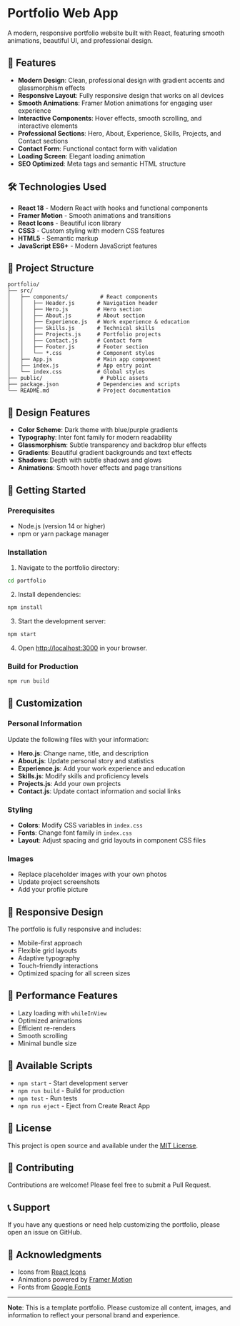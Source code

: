 # Portfolio Web App

A modern, responsive portfolio website built with React, featuring smooth animations, beautiful UI, and professional design.

## 🚀 Features

- **Modern Design**: Clean, professional design with gradient accents and glassmorphism effects
- **Responsive Layout**: Fully responsive design that works on all devices
- **Smooth Animations**: Framer Motion animations for engaging user experience
- **Interactive Components**: Hover effects, smooth scrolling, and interactive elements
- **Professional Sections**: Hero, About, Experience, Skills, Projects, and Contact sections
- **Contact Form**: Functional contact form with validation
- **Loading Screen**: Elegant loading animation
- **SEO Optimized**: Meta tags and semantic HTML structure

## 🛠️ Technologies Used

- **React 18** - Modern React with hooks and functional components
- **Framer Motion** - Smooth animations and transitions
- **React Icons** - Beautiful icon library
- **CSS3** - Custom styling with modern CSS features
- **HTML5** - Semantic markup
- **JavaScript ES6+** - Modern JavaScript features

## 📁 Project Structure

```
portfolio/
├── src/
│   ├── components/          # React components
│   │   ├── Header.js       # Navigation header
│   │   ├── Hero.js         # Hero section
│   │   ├── About.js        # About section
│   │   ├── Experience.js   # Work experience & education
│   │   ├── Skills.js       # Technical skills
│   │   ├── Projects.js     # Portfolio projects
│   │   ├── Contact.js      # Contact form
│   │   ├── Footer.js       # Footer section
│   │   └── *.css           # Component styles
│   ├── App.js              # Main app component
│   ├── index.js            # App entry point
│   └── index.css           # Global styles
├── public/                  # Public assets
├── package.json            # Dependencies and scripts
└── README.md               # Project documentation
```

## 🎨 Design Features

- **Color Scheme**: Dark theme with blue/purple gradients
- **Typography**: Inter font family for modern readability
- **Glassmorphism**: Subtle transparency and backdrop blur effects
- **Gradients**: Beautiful gradient backgrounds and text effects
- **Shadows**: Depth with subtle shadows and glows
- **Animations**: Smooth hover effects and page transitions

## 🚀 Getting Started

### Prerequisites

- Node.js (version 14 or higher)
- npm or yarn package manager

### Installation

1. Navigate to the portfolio directory:
```bash
cd portfolio
```

2. Install dependencies:
```bash
npm install
```

3. Start the development server:
```bash
npm start
```

4. Open [http://localhost:3000](http://localhost:3000) in your browser.

### Build for Production

```bash
npm run build
```

## 📝 Customization

### Personal Information

Update the following files with your information:

- **Hero.js**: Change name, title, and description
- **About.js**: Update personal story and statistics
- **Experience.js**: Add your work experience and education
- **Skills.js**: Modify skills and proficiency levels
- **Projects.js**: Add your own projects
- **Contact.js**: Update contact information and social links

### Styling

- **Colors**: Modify CSS variables in `index.css`
- **Fonts**: Change font family in `index.css`
- **Layout**: Adjust spacing and grid layouts in component CSS files

### Images

- Replace placeholder images with your own photos
- Update project screenshots
- Add your profile picture

## 📱 Responsive Design

The portfolio is fully responsive and includes:

- Mobile-first approach
- Flexible grid layouts
- Adaptive typography
- Touch-friendly interactions
- Optimized spacing for all screen sizes

## 🎯 Performance Features

- Lazy loading with `whileInView`
- Optimized animations
- Efficient re-renders
- Smooth scrolling
- Minimal bundle size

## 🔧 Available Scripts

- `npm start` - Start development server
- `npm run build` - Build for production
- `npm test` - Run tests
- `npm run eject` - Eject from Create React App

## 📄 License

This project is open source and available under the [MIT License](LICENSE).

## 🤝 Contributing

Contributions are welcome! Please feel free to submit a Pull Request.

## 📞 Support

If you have any questions or need help customizing the portfolio, please open an issue on GitHub.

## 🙏 Acknowledgments

- Icons from [React Icons](https://react-icons.github.io/react-icons/)
- Animations powered by [Framer Motion](https://www.framer.com/motion/)
- Fonts from [Google Fonts](https://fonts.google.com/)

---

**Note**: This is a template portfolio. Please customize all content, images, and information to reflect your personal brand and experience.
